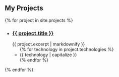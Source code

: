 <h2>My Projects</h2>

{% for project in site.projects %}
  <ul class="projects">
    <li>
      <h3>
        <a class="post-link" href="{{ project.url | prepend: site.baseurl }}">{{ project.title }}</a>
      </h3>
      {{ project.excerpt | markdownify }}
      <ul class="tools">
        {% for technology in project.technologies %}
          <li>{{ technology | capitalize }}</li>
        {% endfor %}
      </ul>
    </li>
  </ul>
{% endfor %}
